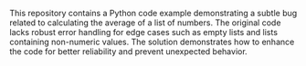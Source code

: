 This repository contains a Python code example demonstrating a subtle bug related to calculating the average of a list of numbers. The original code lacks robust error handling for edge cases such as empty lists and lists containing non-numeric values.  The solution demonstrates how to enhance the code for better reliability and prevent unexpected behavior.